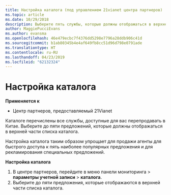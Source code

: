 ```yaml
---
title: Настройка каталога (под управлением 21vianet центра партнеров)
ms.topic: article
ms.date: 10/29/2018
description: Выберите пять службы, которые должны отображаться в верхней части списка каталога.
author: MaggiePucciEvans
ms.author: evansma
ms.openlocfilehash: 46e479ecbc7f4376dd5298e7796a28ddb906c41d
ms.sourcegitcommit: b1ab80345b4e4af649fb8cc51d96d798e0791ade
ms.translationtype: HT
ms.contentlocale: ru-RU
ms.lasthandoff: 04/23/2019
ms.locfileid: "62132324"
---
```

# <a name="customize-the-catalog"></a>Настройка каталога

**Применяется к**

-   Центр партнеров, предоставляемый 21Vianet


Каталоге перечислены все службы, доступные для вас перепродавать в Китае. Выберите до пяти предложений, которые должны отображаться в верхней части списка каталога. 

Настройка каталога таким образом упрощает для продажи агенты для быстрого доступа к пять наиболее популярных предложения и для рекламирования специальных предложений. 

**Настройка каталога**

1.  В центре партнеров, перейдите в меню панели мониторинга &gt; **параметры учетной записи** &gt; **каталога**.
2.  Выберите до пяти предложения, которые отображаются в верхней части списка каталога.

 

 




